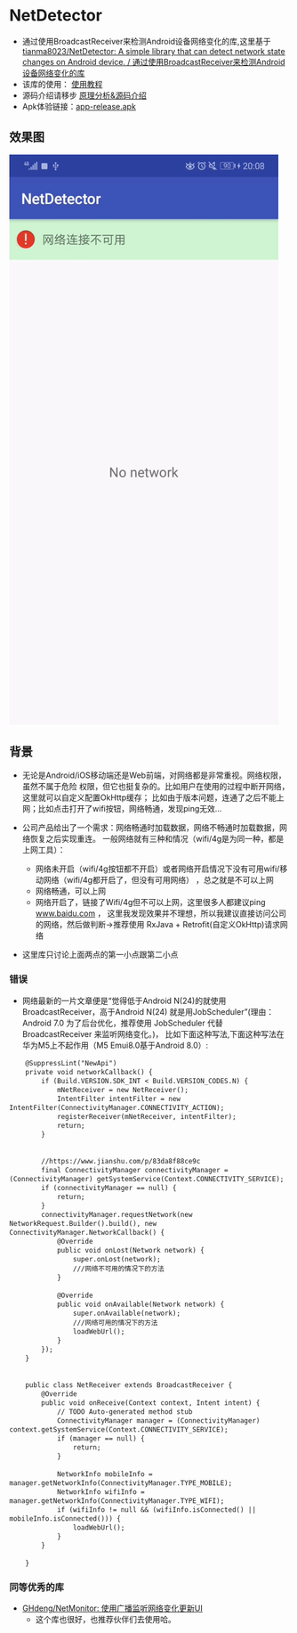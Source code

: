 # NetDetector
* 通过使用BroadcastReceiver来检测Android设备网络变化的库,这里基于[tianma8023/NetDetector: A simple library that can detect network state changes on Android device. / 通过使用BroadcastReceiver来检测Android设备网络变化的库 ](https://github.com/tianma8023/NetDetector)
* 该库的使用： [使用教程](./该库的使用.md)
* 源码介绍请移步 [原理分析&源码介绍](./introduction.md)
* Apk体验链接：[app-release.apk](./apk/app-release.apk)

## 效果图
![image](./art/jietu.gif)


## 背景
* 无论是Android/iOS移动端还是Web前端，对网络都是非常重视。网络权限，虽然不属于危险
权限，但它也挺复杂的。比如用户在使用的过程中断开网络，这里就可以自定义配置OkHttp缓存；
比如由于版本问题，连通了之后不能上网；比如点击打开了wifi按钮，网络畅通，发现ping无效...

* 公司产品给出了一个需求：网络畅通时加载数据，网络不畅通时加载数据，网络恢复之后实现重连。
一般网络就有三种和情况（wifi/4g是为同一种，都是上网工具）：
  * 网络未开启（wifi/4g按钮都不开启）或者网络开启情况下没有可用wifi/移动网络（wifi/4g都开启了，但没有可用网络）
    ，总之就是不可以上网
  * 网络畅通，可以上网
  * 网络开启了，链接了Wifi/4g但不可以上网，这里很多人都建议ping www.baidu.com ，
    这里我发现效果并不理想，所以我建议直接访问公司的网络，然后做判断->推荐使用
    RxJava + Retrofit(自定义OkHttp)请求网络
* 这里库只讨论上面两点的第一小点跟第二小点


### 错误
* 网络最新的一片文章便是“觉得低于Android N(24)的就使用BroadcastReceiver，高于Android N(24)
就是用JobScheduler”(理由：Android 7.0 为了后台优化，推荐使用 JobScheduler 代替 BroadcastReceiver 来监听网络变化。)，
比如下面这种写法,下面这种写法在华为M5上不起作用（M5 Emui8.0基于Android 8.0）:
```
    @SuppressLint("NewApi")
    private void networkCallback() {
        if (Build.VERSION.SDK_INT < Build.VERSION_CODES.N) {
            mNetReceiver = new NetReceiver();
            IntentFilter intentFilter = new IntentFilter(ConnectivityManager.CONNECTIVITY_ACTION);
            registerReceiver(mNetReceiver, intentFilter);
            return;
        }


        //https://www.jianshu.com/p/83da8f88ce9c
        final ConnectivityManager connectivityManager = (ConnectivityManager) getSystemService(Context.CONNECTIVITY_SERVICE);
        if (connectivityManager == null) {
            return;
        }
        connectivityManager.requestNetwork(new NetworkRequest.Builder().build(), new ConnectivityManager.NetworkCallback() {
            @Override
            public void onLost(Network network) {
                super.onLost(network);
                ///网络不可用的情况下的方法
            }

            @Override
            public void onAvailable(Network network) {
                super.onAvailable(network);
                ///网络可用的情况下的方法
                loadWebUrl();
            }
        });
    }


    public class NetReceiver extends BroadcastReceiver {
        @Override
        public void onReceive(Context context, Intent intent) {
            // TODO Auto-generated method stub
            ConnectivityManager manager = (ConnectivityManager) context.getSystemService(Context.CONNECTIVITY_SERVICE);
            if (manager == null) {
                return;
            }

            NetworkInfo mobileInfo = manager.getNetworkInfo(ConnectivityManager.TYPE_MOBILE);
            NetworkInfo wifiInfo = manager.getNetworkInfo(ConnectivityManager.TYPE_WIFI);
            if (wifiInfo != null && (wifiInfo.isConnected() || mobileInfo.isConnected())) {
                loadWebUrl();
            }
        }

    }
```

### 同等优秀的库
* [GHdeng/NetMonitor: 使用广播监听网络变化更新UI ](https://github.com/GHdeng/NetMonitor)
  * 这个库也很好，也推荐伙伴们去使用哈。
